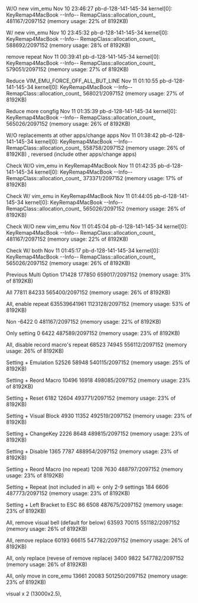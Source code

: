 W/O new vim_emu
Nov 10 23:46:27 pb-d-128-141-145-34 kernel[0]: KeyRemap4MacBook --Info-- RemapClass::allocation_count_ 481167/2097152 (memory usage: 22% of 8192KB)

W/ new vim_emu
Nov 10 23:45:32 pb-d-128-141-145-34 kernel[0]: KeyRemap4MacBook --Info-- RemapClass::allocation_count_ 588692/2097152 (memory usage: 28% of 8192KB)

remove repeat
Nov 11 00:39:41 pb-d-128-141-145-34 kernel[0]: KeyRemap4MacBook --Info-- RemapClass::allocation_count_ 579051/2097152 (memory usage: 27% of 8192KB)

Reduce VIM_EMU_FORCE_OFF_ALL_BUT_LINE
Nov 11 01:10:55 pb-d-128-141-145-34 kernel[0]: KeyRemap4MacBook --Info-- RemapClass::allocation_count_ 568021/2097152 (memory usage: 27% of 8192KB)

Reduce more congfig
Nov 11 01:35:39 pb-d-128-141-145-34 kernel[0]: KeyRemap4MacBook --Info-- RemapClass::allocation_count_ 565026/2097152 (memory usage: 26% of 8192KB)

W/O replacements at other apps/change apps
Nov 11 01:38:42 pb-d-128-141-145-34 kernel[0]: KeyRemap4MacBook --Info-- RemapClass::allocation_count_ 558758/2097152 (memory usage: 26% of 8192KB)
, reversed (include other apps/change apps)

Check W/O vim_emu in KeyRemap4MacBook
Nov 11 01:42:35 pb-d-128-141-145-34 kernel[0]: KeyRemap4MacBook --Info-- RemapClass::allocation_count_ 373371/2097152 (memory usage: 17% of 8192KB)

Check W/ vim_emu in KeyRemap4MacBook
Nov 11 01:44:05 pb-d-128-141-145-34 kernel[0]: KeyRemap4MacBook --Info-- RemapClass::allocation_count_ 565026/2097152 (memory usage: 26% of 8192KB)


Check W/O new vim_emu
Nov 11 01:45:04 pb-d-128-141-145-34 kernel[0]: KeyRemap4MacBook --Info-- RemapClass::allocation_count_ 481167/2097152 (memory usage: 22% of 8192KB)

Check W/ both
Nov 11 01:45:17 pb-d-128-141-145-34 kernel[0]: KeyRemap4MacBook --Info-- RemapClass::allocation_count_ 565026/2097152 (memory usage: 26% of 8192KB)




Previous Multi Option
171428 177850 659017/2097152 (memory usage: 31% of 8192KB)

All
 77811 84233 565400/2097152 (memory usage: 26% of 8192KB)

All, enable repeat
635539641961 1123128/2097152 (memory usage: 53% of 8192KB)

Non
 -6422     0 481167/2097152 (memory usage: 22% of 8192KB)

Only setting
     0  6422 487589/2097152 (memory usage: 23% of 8192KB)

All, disable record macro's repeat
 68523 74945 556112/2097152 (memory usage: 26% of 8192KB)

Setting + Emulation
 52526 58948 540115/2097152 (memory usage: 25% of 8192KB)

Setting + Reord Macro
 10496 16918 498085/2097152 (memory usage: 23% of 8192KB)

Setting + Reset
  6182 12604 493771/2097152 (memory usage: 23% of 8192KB)

Setting + Visual Block
  4930 11352 492519/2097152 (memory usage: 23% of 8192KB)

Setting + ChangeKey
  2226  8648 489815/2097152 (memory usage: 23% of 8192KB)

Setting + Disable
  1365  7787 488954/2097152 (memory usage: 23% of 8192KB)

Setting + Reord Macro (no repeat)
  1208  7630 488797/2097152 (memory usage: 23% of 8192KB)

Setting + Repeat (not included in all) <- only 2-9 settings
   184  6606 487773/2097152 (memory usage: 23% of 8192KB)

Setting + Left Bracket to ESC
    86  6508 487675/2097152 (memory usage: 23% of 8192KB)



All, remove visual bell (default for below)
 63593 70015 551182/2097152 (memory usage: 26% of 8192KB)

All, remove replace
 60193 66615 547782/2097152 (memory usage: 26% of 8192KB)

All, only replace (revese of remove replace)
  3400  9822 547782/2097152 (memory usage: 26% of 8192KB)

All, only move in core_emu
 13661 20083 501250/2097152 (memory usage: 23% of 8192KB)

 visual x 2 (13000x2.5), 
